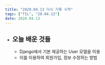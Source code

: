 ```yaml
---
title: "2020.04.13 다시 기록 시작"
tags: ["TIL", "20.04.13"]
date: 2020.04.13
---
```




- ## 오늘 배운 것들
  
  - Django에서 기본 제공하는 User 모델을 이용 
  - 이를 이용하여 회원가입, 정보 수정하는 방법